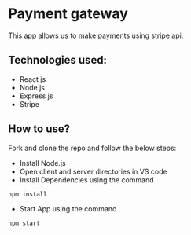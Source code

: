 # Payment gateway

This app allows us to make payments using stripe api. 

## Technologies used:

- React js
- Node js
- Express js
- Stripe

## How to use?

Fork and clone the repo and follow the below steps:

- Install Node.js
- Open client and server directories in VS code
- Install Dependencies using the command

```
npm install
```

- Start App using the command

```
npm start
```